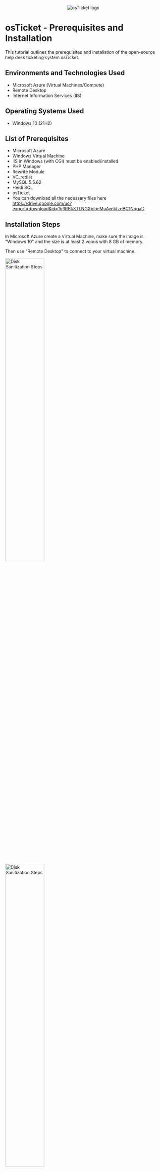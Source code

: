 <p align="center">
<img src="https://i.imgur.com/Clzj7Xs.png" alt="osTicket logo"/>
</p>

<h1>osTicket - Prerequisites and Installation</h1>
This tutorial outlines the prerequisites and installation of the open-source help desk ticketing system osTicket.<br />


<h2>Environments and Technologies Used</h2>

- Microsoft Azure (Virtual Machines/Compute)
- Remote Desktop
- Internet Information Services (IIS)

<h2>Operating Systems Used </h2>

- Windows 10</b> (21H2)

<h2>List of Prerequisites</h2>

- Microsoft Azure
- Windows Virtual Machine
- IIS in Windows (with CGI) must be enabled/installed
- PHP Manager
- Rewrite Module
- VC_redist
- MySQL 5.5.62
- Heidi SQL
- osTicket
- You can download all the necessary files here https://drive.google.com/uc?export=download&id=1b3RBkXTLNGXbibeMuAynkfzdBC1NnqaD

<h2>Installation Steps</h2>

<p>
In Microsoft Azure create a Virtual Machine, make sure the image is "Windows 10" and the size is at least 2 vcpus with 8 GB of memory.

Then use "Remote Desktop" to connect to your virtual machine.
</p>
<p>
<img src="https://i.imgur.com/oaL1sne.jpeg" height="50%" width="50%" alt="Disk Sanitization Steps"/>
<img src="https://i.imgur.com/WVZRw5u.jpeg" height="50%" width="50%" alt="Disk Sanitization Steps"/>
<img src="https://i.imgur.com/DSgwEfj.jpeg" height="50%" width="50%" alt="Disk Sanitization Steps"/>
</p>
<br />

<p>
Once inside your virtual machine download the  “osTicket-Installation-Files” folder and unzip the folder onto your desktop.
</p>
<p>
<img src="https://i.imgur.com/WEoUs2S.jpeg" height="50%" width="50%" alt="Disk Sanitization Steps"/>
<img src="https://i.imgur.com/yL1K4Fu.jpeg" height="50%" width="50%" alt="Disk Sanitization Steps"/>
</p>
<br />

<p>
From the start menu, type "control panel" in the search box and hit enter. 
  
Open the control panel and navigate to "programs", then "Turn Windows features on or off". 

Once in Windows features click on "Internet information services" > "World Wide Web Services" > "Application Development Features", then check the box named "CGI".
</p>
<p>
<img src="https://i.imgur.com/LtGJsxQ.jpeg" height="50%" width="50%" alt="Disk Sanitization Steps"/>
<img src="https://i.imgur.com/QmFdcQ6.jpeg" height="50%" width="50%" alt="Disk Sanitization Steps"/>
</p>
<br />

<p>
From the Installation folder, install PHP Manager
</p>
<p>
<img src="https://i.imgur.com/g3IdgYM.jpeg" height="50%" width="50%" alt="Disk Sanitization Steps"/>
<img src="https://i.imgur.com/zIfeeAw.jpeg" height="50%" width="50%" alt="Disk Sanitization Steps"/>
</p>
<br />

<p>
From the Installation folder, install the Rewrite Module
</p>
<p>
<img src="https://i.imgur.com/zvXwekC.jpeg" height="50%" width="50%" alt="Disk Sanitization Steps"/>
<img src="https://i.imgur.com/OUhqKXI.jpeg" height="50%" width="50%" alt="Disk Sanitization Steps"/>
<br />

<p>
Create a new folder in the C: drive and name it PHP.

Then, From the Installation folder, unzip "php-7.3.8-nts-Win32-VC15-x86.zip" into the new PHP folder we just created.
</p>
<p>
<img src="https://i.imgur.com/u5JM4Gp.jpeg" height="50%" width="50%" alt="Disk Sanitization Steps"/>
<img src="https://i.imgur.com/t45UZ5p.jpeg" height="50%" width="50%" alt="Disk Sanitization Steps"/>
<img src="https://i.imgur.com/AqPtSLZ.jpeg" height="50%" width="50%" alt="Disk Sanitization Steps"/>
<br />
  
<p>
From the installation folder, install Vc_redist.x86
</p>
<p>
<img src="https://i.imgur.com/i5PPBCw.jpeg" height="50%" width="50%" alt="Disk Sanitization Steps"/>
<img src="https://i.imgur.com/IIaiDfZ.jpeg" height="50%" width="50%" alt="Disk Sanitization Steps"/>  
<br />

<p>
From the Installation folder, install MySQL using the following settings.

Typical Setup 

Launch Configuration Wizard  > Standard Configuration > Install as Windows Service

Make the Username and Password "root"
</p>
<p>
<img src="https://i.imgur.com/rl0acRX.jpeg" height="50%" width="50%" alt="Disk Sanitization Steps"/>
<img src="https://i.imgur.com/vd8xHvE.jpeg" height="50%" width="50%" alt="Disk Sanitization Steps"/>
<img src="https://i.imgur.com/erm7Uc0.jpeg" height="50%" width="50%" alt="Disk Sanitization Steps"/>
<img src="https://i.imgur.com/6Gw67w8.jpeg" height="50%" width="50%" alt="Disk Sanitization Steps"/>
<img src="https://i.imgur.com/zW55opw.jpeg" height="50%" width="50%" alt="Disk Sanitization Steps"/>
<img src="https://i.imgur.com/cEFCO3C.jpeg" height="50%" width="50%" alt="Disk Sanitization Steps"/>
<img src="https://i.imgur.com/TtmnYtM.jpeg" height="50%" width="50%" alt="Disk Sanitization Steps"/>
<br />

<p>
Open IIS as an Admin (start > search > IIS > IIS manager) 
  
Register PHP from within IIS (PHP Manager > C:\PHP\php-cgi.exe)

Then reload the IIS by clicking "Stop" then "Start"
</p>
<p>
<img src="https://i.imgur.com/7sMXSzG.jpeg" height="50%" width="50%" alt="Disk Sanitization Steps"/>
<img src="https://i.imgur.com/ARDawFA.jpeg" height="50%" width="50%" alt="Disk Sanitization Steps"/>
<img src="https://i.imgur.com/zwMe1t1.jpeg" height="50%" width="50%" alt="Disk Sanitization Steps"/>
<img src="https://i.imgur.com/bdJiYXC.jpeg" height="50%" width="50%" alt="Disk Sanitization Steps"/>
<br />

<p>
From the installation folder unzip the “osTicket-v1.15.8.zip” folder to the desktop. 
  
Then from the desktop, copy the “upload” folder into “c:\inetpub\wwwroot” and Rename “upload” to “osTicket”.

Then Reload the IIS again (Open IIS, Stop and Start the server).
</p>
<p>
<img src="https://i.imgur.com/VCwsqVc.jpeg" height="50%" width="50%" alt="Disk Sanitization Steps"/>
<img src="https://i.imgur.com/5vMMz8n.jpeg" height="50%" width="50%" alt="Disk Sanitization Steps"/>
<img src="https://i.imgur.com/IJXrpVV.jpeg" height="50%" width="50%" alt="Disk Sanitization Steps"/>
<img src="https://i.imgur.com/D1ZrKFs.jpeg" height="50%" width="50%" alt="Disk Sanitization Steps"/>
<br />

<p>
While in IIS navigate to "sites" > "Default Web Site" > "osTicket"

Then On the right, click “Browse *:80”

Now, we notice that some extensions are not enabled so we need to go back to IIS and enable them.

Go back to IIS, "sites" > "Default Web Site" > "osTicket" > "PHP Manager" > “Enable or disable an extension”

Now from here we will search for and enable the following extensions.

Enable: php_imap.dll
Enable: php_intl.dll
Enable: php_opcache.dll

Now we can go back and refresh the osTicket site in our browser and see that the extensions are now enabled.


</p>
<p>
<img src="https://i.imgur.com/aP63bTN.jpeg" height="50%" width="50%" alt="Disk Sanitization Steps"/>
<img src="https://i.imgur.com/Z8exokZ.jpeg" height="50%" width="50%" alt="Disk Sanitization Steps"/>
<img src="https://i.imgur.com/KmFXQpw.jpeg" height="50%" width="50%" alt="Disk Sanitization Steps"/>
<img src="https://i.imgur.com/z6mlGsN.jpeg" height="50%" width="50%" alt="Disk Sanitization Steps"/>
<img src="https://i.imgur.com/yq8rwjI.jpeg" height="50%" width="50%" alt="Disk Sanitization Steps"/>
<img src="https://i.imgur.com/2cXlv05.jpeg" height="50%" width="50%" alt="Disk Sanitization Steps"/>
<img src="https://i.imgur.com/GdvlP0L.jpeg" height="50%" width="50%" alt="Disk Sanitization Steps"/>
<img src="https://i.imgur.com/sKPmFJl.jpeg" height="50%" width="50%" alt="Disk Sanitization Steps"/>
<br />

<p>
Next, we will go to our osTicket directory inside c:\inetpud\wwwroot\osTicket

Navigate to the folder named "include" then find the file named "ost-sampleconfig.php" and change the file name to "ost-config.php"

Now we need to assign permissions for this file.

Right-click the file and select "properties" then "advanced" > "Disable inheritance" > "Remove All"

Go back to "properties" > "edit" > "add"

Now we can type "Everyone" in the box and select "ok" (tip: you can click "check names" to make sure that the user or group name you typed in exists).

Finally, make sure to allow "everyone" to have all permissions (simply check the "full control" box).
</p>
<p>
<img src="https://i.imgur.com/3bZ4c4k.jpeg" height="50%" width="50%" alt="Disk Sanitization Steps"/>
<img src="https://i.imgur.com/dHVZG1j.jpeg" height="50%" width="50%" alt="Disk Sanitization Steps"/>
<img src="https://i.imgur.com/p9CxPmw.jpeg" height="50%" width="50%" alt="Disk Sanitization Steps"/>
<img src="https://i.imgur.com/k5lVNwp.jpeg" height="50%" width="50%" alt="Disk Sanitization Steps"/>
<br />

<p>
The next step is to continue setting up osTicket in the browser by clicking continue.

Fill out the text fields but stop when you reach the "database settings" section. 
</p>
<p>
<img src="https://i.imgur.com/85NcHID.jpeg" height="50%" width="50%" alt="Disk Sanitization Steps"/>
<br />

<p>
From the installation folder, install HeidiSQL and run it.

Once in Heidi SQL, create a new session using "root" for the username and password, and open the connection.

Right-click in the white area and select "create new" then "database" and name it "osTicket".
</p>
<p>
<img src="https://i.imgur.com/veNSmBJ.jpeg" height="50%" width="50%" alt="Disk Sanitization Steps"/>
<img src="https://i.imgur.com/Meu9TCB.jpeg" height="50%" width="50%" alt="Disk Sanitization Steps"/>
<img src="https://i.imgur.com/bx68ihn.jpeg" height="50%" width="50%" alt="Disk Sanitization Steps"/>
<img src="https://i.imgur.com/1t1GgP5.jpeg" height="50%" width="50%" alt="Disk Sanitization Steps"/>
<img src="https://i.imgur.com/xbjavPp.jpeg" height="50%" width="50%" alt="Disk Sanitization Steps"/>
<br />

<p>
Go back to osTicket in the browser and finish filling out the page using the following information.

MySQL Database: osTicket
 
MySQL Username: root

MySQL Password: root

Now click "install" and you should be directed to the confirmation page.

</p>
<p>
<img src="https://i.imgur.com/Ry28azs.jpeg" height="50%" width="50%" alt="Disk Sanitization Steps"/>
<img src="https://i.imgur.com/eLr2kEs.jpeg" height="50%" width="50%" alt="Disk Sanitization Steps"/>
<br />

<p>

Now you can browse to your help desk login page: http://localhost/osTicket/scp/login.php

</p>
<p>
<img src="https://i.imgur.com/Xzq7U0S.jpeg" height="50%" width="50%" alt="Disk Sanitization Steps"/>

<br />
<p>

<h2>Congratulations!!</h2>
You've successfully installed osTicket and all its prerequisites.
</p>
<p>
<img src="https://i.imgur.com/1hI4Zv6.gif" height="50%" width="50%" alt="Disk Sanitization Steps"/>

<br />

